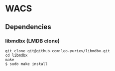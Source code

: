 # WACS

## Dependencies

### libmdbx (LMDB clone)

```
git clone git@github.com:leo-yuriev/libmdbx.git
cd libmdbx
make
$ sudo make install
```

